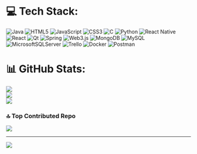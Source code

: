 
# 💻 Tech Stack:
![Java](https://img.shields.io/badge/java-%23ED8B00.svg?style=flat&logo=openjdk&logoColor=white) ![HTML5](https://img.shields.io/badge/html5-%23E34F26.svg?style=flat&logo=html5&logoColor=white) ![JavaScript](https://img.shields.io/badge/javascript-%23323330.svg?style=flat&logo=javascript&logoColor=%23F7DF1E) ![CSS3](https://img.shields.io/badge/css3-%231572B6.svg?style=flat&logo=css3&logoColor=white) ![C](https://img.shields.io/badge/c-%2300599C.svg?style=flat&logo=c&logoColor=white) ![Python](https://img.shields.io/badge/python-3670A0?style=flat&logo=python&logoColor=ffdd54) ![React Native](https://img.shields.io/badge/react_native-%2320232a.svg?style=flat&logo=react&logoColor=%2361DAFB) ![React](https://img.shields.io/badge/react-%2320232a.svg?style=flat&logo=react&logoColor=%2361DAFB) ![Qt](https://img.shields.io/badge/Qt-%23217346.svg?style=flat&logo=Qt&logoColor=white) ![Spring](https://img.shields.io/badge/spring-%236DB33F.svg?style=flat&logo=spring&logoColor=white) ![Web3.js](https://img.shields.io/badge/web3.js-F16822?style=flat&logo=web3.js&logoColor=white) ![MongoDB](https://img.shields.io/badge/MongoDB-%234ea94b.svg?style=flat&logo=mongodb&logoColor=white) ![MySQL](https://img.shields.io/badge/mysql-%2300000f.svg?style=flat&logo=mysql&logoColor=white) ![MicrosoftSQLServer](https://img.shields.io/badge/Microsoft%20SQL%20Server-CC2927?style=flat&logo=microsoft%20sql%20server&logoColor=white) ![Trello](https://img.shields.io/badge/Trello-%23026AA7.svg?style=flat&logo=Trello&logoColor=white) ![Docker](https://img.shields.io/badge/docker-%230db7ed.svg?style=flat&logo=docker&logoColor=white) ![Postman](https://img.shields.io/badge/Postman-FF6C37?style=flat&logo=postman&logoColor=white)
# 📊 GitHub Stats:
![](https://github-readme-stats.vercel.app/api?username=iuh20042961&theme=dark&hide_border=false&include_all_commits=false&count_private=false)<br/>
![](https://github-readme-streak-stats.herokuapp.com/?user=iuh20042961&theme=dark&hide_border=false)<br/>
![](https://github-readme-stats.vercel.app/api/top-langs/?username=iuh20042961&theme=dark&hide_border=false&include_all_commits=false&count_private=false&layout=compact)

### 🔝 Top Contributed Repo
![](https://github-contributor-stats.vercel.app/api?username=iuh20042961&limit=5&theme=radical&combine_all_yearly_contributions=true)

---
[![](https://visitcount.itsvg.in/api?id=iuh20042961&icon=1&color=0)](https://visitcount.itsvg.in)

<!-- Proudly created with GPRM ( https://gprm.itsvg.in ) -->
